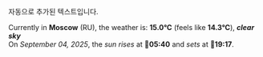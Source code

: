 
자동으로 추가된 텍스트입니다.

<!--START_SECTION:weather:moscow-->
Currently in **Moscow** (RU), the weather is: **15.0°C** (feels like **14.3°C**), ***clear sky***<br/>
On *September 04, 2025*, the *sun rises* at 🌅**05:40** and *sets* at 🌇**19:17**.
<!--END_SECTION:weather-->
